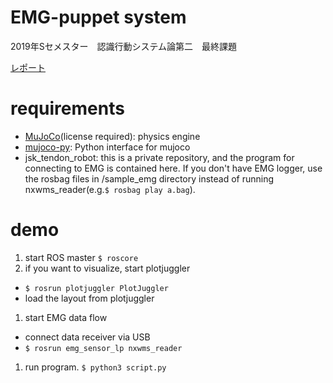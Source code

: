 # EMG-puppet system
2019年Sセメスター　認識行動システム論第二　最終課題

[レポート](./report.pdf)

# requirements
* [MuJoCo](http://www.mujoco.org/)(license required): physics engine
* [mujoco-py](https://github.com/openai/mujoco-py): Python interface for mujoco
* jsk_tendon_robot: this is a private repository, and the program for connecting to EMG is contained here. If you don't have EMG logger, use the rosbag files in /sample_emg directory instead of running nxwms_reader(e.g.`$ rosbag play a.bag`).

# demo
1. start ROS master `$ roscore`
1. if you want to visualize, start plotjuggler
  * `$ rosrun plotjuggler PlotJuggler`
  * load the layout from plotjuggler
1. start EMG data flow
  * connect data receiver via USB
  * `$ rosrun emg_sensor_lp nxwms_reader`
1. run program. `$ python3 script.py`
